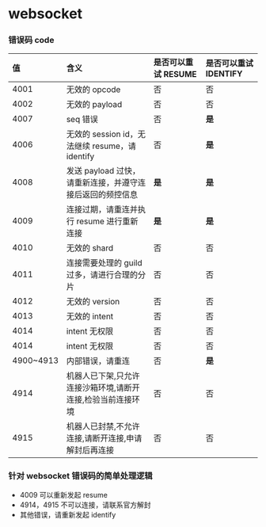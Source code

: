 # websocket 

### 错误码 code
| 值              | 含义                                   | 是否可以重试 RESUME | 是否可以重试 IDENTIFY |
| :-------------- | :------------------------------------- | :--- | :--- |
| 4001 | 无效的 opcode | 否 | 否 |
| 4002 | 无效的 payload | 否 | 否 |
| 4007 | seq 错误 | 否 | **是** |
| 4006 | 无效的 session id，无法继续 resume，请 identify | 否 | **是** |
| 4008 | 发送 payload 过快，请重新连接，并遵守连接后返回的频控信息 | **是** | **是** |
| 4009 | 连接过期，请重连并执行 resume 进行重新连接 | **是** | **是** |
| 4010 | 无效的 shard | 否 | 否 |
| 4011 | 连接需要处理的 guild 过多，请进行合理的分片 | 否 | 否 |
| 4012 | 无效的 version | 否 | 否 |
| 4013 | 无效的 intent | 否 | 否 |
| 4014 | intent 无权限 | 否 | 否 |
| 4014 | intent 无权限 | 否 | 否 |
| 4900~4913| 内部错误，请重连 | 否 | **是** |
| 4914| 机器人已下架,只允许连接沙箱环境,请断开连接,检验当前连接环境 | 否 | 否 |
| 4915| 机器人已封禁,不允许连接,请断开连接,申请解封后再连接 | 否 | 否 |

### 针对 websocket 错误码的简单处理逻辑

- 4009 可以重新发起 resume
- 4914，4915 不可以连接，请联系官方解封
- 其他错误，请重新发起 identify
